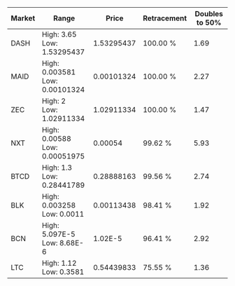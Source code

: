| Market | Range | Price| Retracement | Doubles to 50% |
| --- | --- | --- | --- | --- |
| DASH | High: 3.65<br />Low: 1.53295437 | 1.53295437 | 100.00 % | 1.69 |
| MAID | High: 0.003581<br />Low: 0.00101324 | 0.00101324 | 100.00 % | 2.27 |
| ZEC | High: 2<br />Low: 1.02911334 | 1.02911334 | 100.00 % | 1.47 |
| NXT | High: 0.00588<br />Low: 0.00051975 | 0.00054 | 99.62 % | 5.93 |
| BTCD | High: 1.3<br />Low: 0.28441789 | 0.28888163 | 99.56 % | 2.74 |
| BLK | High: 0.003258<br />Low: 0.0011 | 0.00113438 | 98.41 % | 1.92 |
| BCN | High: 5.097E-5<br />Low: 8.68E-6 | 1.02E-5 | 96.41 % | 2.92 |
| LTC | High: 1.12<br />Low: 0.3581 | 0.54439833 | 75.55 % | 1.36 |
